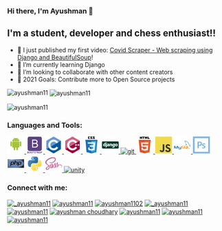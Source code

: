 ### Hi there, I'm Ayushman 👋

## I'm a student, developer and chess enthusiast!!

- 🔭 I just published my first video: [Covid Scraper - Web scraping using Django and BeautifulSoup][video]!
- 🌱 I’m currently learning Django
- 👯 I’m looking to collaborate with other content creators
- 🥅 2021 Goals: Contribute more to Open Source projects

<p><img align="left" src="https://github-readme-stats.vercel.app/api/top-langs?username=ayushman11&show_icons=true&locale=en&layout=compact&theme=dark" alt="ayushman11" /></p>

<p>&nbsp;<img align="center" src="https://github-readme-stats.vercel.app/api?username=ayushman11&show_icons=true&locale=en&theme=dark" alt="ayushman11" /></p>

<p><img align="center" src="https://github-readme-streak-stats.herokuapp.com/?user=ayushman11&theme=dark" alt="ayushman11" /></p>

<h3 align="left">Languages and Tools:</h3>
<p align="left"> <a href="https://developer.android.com" target="_blank"> <img src="https://raw.githubusercontent.com/devicons/devicon/master/icons/android/android-original-wordmark.svg" alt="android" width="40" height="40"/> </a> <a href="https://getbootstrap.com" target="_blank"> <img src="https://raw.githubusercontent.com/devicons/devicon/master/icons/bootstrap/bootstrap-plain-wordmark.svg" alt="bootstrap" width="40" height="40"/> </a> <a href="https://www.cprogramming.com/" target="_blank"> <img src="https://raw.githubusercontent.com/devicons/devicon/master/icons/c/c-original.svg" alt="c" width="40" height="40"/> </a> <a href="https://www.w3schools.com/cpp/" target="_blank"> <img src="https://raw.githubusercontent.com/devicons/devicon/master/icons/cplusplus/cplusplus-original.svg" alt="cplusplus" width="40" height="40"/> </a> <a href="https://www.w3schools.com/css/" target="_blank"> <img src="https://raw.githubusercontent.com/devicons/devicon/master/icons/css3/css3-original-wordmark.svg" alt="css3" width="40" height="40"/> </a> <a href="https://www.djangoproject.com/" target="_blank"> <img src="https://raw.githubusercontent.com/devicons/devicon/master/icons/django/django-original.svg" alt="django" width="40" height="40"/> </a> <a href="https://git-scm.com/" target="_blank"> <img src="https://www.vectorlogo.zone/logos/git-scm/git-scm-icon.svg" alt="git" width="40" height="40"/> </a> <a href="https://www.w3.org/html/" target="_blank"> <img src="https://raw.githubusercontent.com/devicons/devicon/master/icons/html5/html5-original-wordmark.svg" alt="html5" width="40" height="40"/> </a> <a href="https://developer.mozilla.org/en-US/docs/Web/JavaScript" target="_blank"> <img src="https://raw.githubusercontent.com/devicons/devicon/master/icons/javascript/javascript-original.svg" alt="javascript" width="40" height="40"/> </a> <a href="https://www.mysql.com/" target="_blank"> <img src="https://raw.githubusercontent.com/devicons/devicon/master/icons/mysql/mysql-original-wordmark.svg" alt="mysql" width="40" height="40"/> </a> <a href="https://www.photoshop.com/en" target="_blank"> <img src="https://raw.githubusercontent.com/devicons/devicon/master/icons/photoshop/photoshop-line.svg" alt="photoshop" width="40" height="40"/> </a> <a href="https://www.php.net" target="_blank"> <img src="https://raw.githubusercontent.com/devicons/devicon/master/icons/php/php-original.svg" alt="php" width="40" height="40"/> </a> <a href="https://www.python.org" target="_blank"> <img src="https://raw.githubusercontent.com/devicons/devicon/master/icons/python/python-original.svg" alt="python" width="40" height="40"/> </a> <a href="https://sass-lang.com" target="_blank"> <img src="https://raw.githubusercontent.com/devicons/devicon/master/icons/sass/sass-original.svg" alt="sass" width="40" height="40"/> </a> <a href="https://unity.com/" target="_blank"> <img src="https://www.vectorlogo.zone/logos/unity3d/unity3d-icon.svg" alt="unity" width="40" height="40"/> </a> </p>

<h3 align="left">Connect with me:</h3>
<p align="left">
<a href="https://twitter.com/_ayushman11" target="blank"><img align="center" src="https://raw.githubusercontent.com/rahuldkjain/github-profile-readme-generator/master/src/images/icons/Social/twitter.svg" alt="_ayushman11" height="30" width="40" /></a>
<a href="https://linkedin.com/in/ayushman11" target="blank"><img align="center" src="https://raw.githubusercontent.com/rahuldkjain/github-profile-readme-generator/master/src/images/icons/Social/linked-in-alt.svg" alt="ayushman11" height="30" width="40" /></a>
<a href="https://fb.com/ayushman1102" target="blank"><img align="center" src="https://raw.githubusercontent.com/rahuldkjain/github-profile-readme-generator/master/src/images/icons/Social/facebook.svg" alt="ayushman1102" height="30" width="40" /></a>
<a href="https://instagram.com/_ayushman11" target="blank"><img align="center" src="https://raw.githubusercontent.com/rahuldkjain/github-profile-readme-generator/master/src/images/icons/Social/instagram.svg" alt="_ayushman11" height="30" width="40" /></a>
<a href="https://www.behance.net/ayushman11" target="blank"><img align="center" src="https://raw.githubusercontent.com/rahuldkjain/github-profile-readme-generator/master/src/images/icons/Social/behance.svg" alt="ayushman11" height="30" width="40" /></a>
<a href="https://www.youtube.com/channel/UC-qontAhB1MABejR2mtIjGw" target="blank"><img align="center" src="https://raw.githubusercontent.com/rahuldkjain/github-profile-readme-generator/master/src/images/icons/Social/youtube.svg" alt="ayushman choudhary" height="30" width="40" /><a/>
<a href="https://www.codechef.com/users/ayushman11" target="blank"><img align="center" src="https://cdn.jsdelivr.net/npm/simple-icons@3.1.0/icons/codechef.svg" alt="ayushman11" height="30" width="40" /></a>
<a href="https://www.hackerrank.com/ayushman11" target="blank"><img align="center" src="https://raw.githubusercontent.com/rahuldkjain/github-profile-readme-generator/master/src/images/icons/Social/hackerrank.svg" alt="ayushman11" height="30" width="40" /></a>
<a href="https://codeforces.com/profile/ayushman11" target="blank"><img align="center" src="https://cdn.jsdelivr.net/npm/simple-icons@3.0.1/icons/codeforces.svg" alt="ayushman11" height="30" width="40" /></a>
</p>



<br />
<br />

[blank]: https://github.com/ayushman11
[twitter]: https://twitter.com/_ayushman11
[youtube]: https://www.youtube.com/channel/UC-qontAhB1MABejR2mtIjGw
[instagram]: https://www.instagram.com/_ayushman11
[linkedin]: https://www.linkedin.com/in/ayushman11
[video]: https://www.youtube.com/watch?v=Xm4MiNY6fZU
